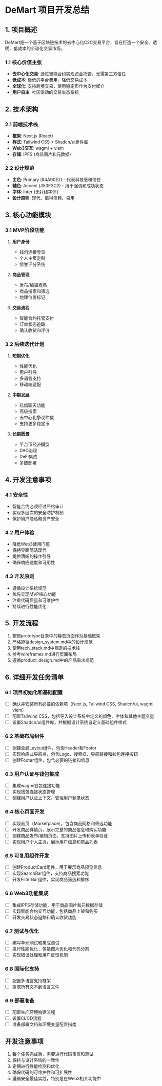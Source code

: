 # DeMart 项目开发总结

## 1. 项目概述

DeMart是一个基于区块链技术的去中心化C2C交易平台，旨在打造一个安全、透明、低成本的全球化交易市场。

### 1.1 核心价值主张

- **去中心化交易**: 通过智能合约实现资金托管，无需第三方信任
- **低成本**: 极低的平台费用，降低交易成本
- **全球化**: 支持跨境交易，使用稳定币作为支付媒介
- **用户自主**: 社区驱动的交易生态系统

## 2. 技术架构

### 2.1 前端技术栈

- **框架**: Next.js (React)
- **样式**: Tailwind CSS + Shadcn/ui组件库
- **Web3交互**: wagmi + viem
- **存储**: IPFS (商品图片和元数据)

### 2.2 设计规范

- **主色**: Primary (#4A90E2) - 代表科技感和信任
- **辅色**: Accent (#50E3C2) - 用于强调和成功状态
- **字体**: Inter (无衬线字体)
- **设计原则**: 现代、值得信赖、易用

## 3. 核心功能模块

### 3.1 MVP阶段功能

1. **用户身份**
   - 钱包连接登录
   - 个人主页定制
   - 信誉评分系统

2. **商品管理**
   - 发布/编辑商品
   - 商品搜索和筛选
   - 地理位置标记

3. **交易流程**
   - 智能合约托管支付
   - 订单状态追踪
   - 确认收货和评价

### 3.2 后续迭代计划

1. **短期优化**
   - 性能优化
   - 用户引导
   - 多语言支持
   - 移动端适配

2. **中期发展**
   - 私信聊天功能
   - 高级搜索
   - 去中心化争议仲裁
   - 支持更多稳定币

3. **长期愿景**
   - 平台币经济模型
   - DAO治理
   - DeFi集成
   - 多链部署

## 4. 开发注意事项

### 4.1 安全性

- 智能合约必须经过严格审计
- 实现多层次的安全防护机制
- 保护用户隐私和资产安全

### 4.2 用户体验

- 降低Web3使用门槛
- 保持界面简洁现代
- 提供清晰的操作引导
- 确保响应速度和可用性

### 4.3 开发原则

- 遵循设计系统规范
- 优先实现MVP核心功能
- 注重代码质量和可维护性
- 持续进行性能优化

## 5. 开发流程

1. 按照prototype目录中的静态页面作为基础框架
2. 严格遵循design_system.md中的设计规范
3. 使用tech_stack.md中规定的技术栈
4. 参考wireframes.md进行页面布局
5. 遵循product_design.md中的产品需求规范

## 6. 详细开发任务清单

### 6.1 项目初始化和基础配置
- [ ] 确认并安装所有必要的依赖项（Next.js, Tailwind CSS, Shadcn/ui, wagmi, viem）
- [ ] 配置Tailwind CSS，包括导入设计系统中定义的颜色、字体和其他主题变量
- [ ] 设置Shadcn/ui组件库，并根据设计系统自定义基础组件样式

### 6.2 基础布局组件
- [ ] 创建全局Layout组件，包含Header和Footer
- [ ] 实现响应式导航栏，包含Logo、搜索框、导航链接和钱包连接按钮
- [ ] 创建Footer组件，包含必要的链接和信息

### 6.3 用户认证与钱包集成
- [ ] 集成wagmi钱包连接功能
- [ ] 实现钱包连接状态管理
- [ ] 创建用户认证上下文，管理用户登录状态

### 6.4 核心页面开发
- [ ] 实现首页（Marketplace），包含商品网格和筛选功能
- [ ] 开发商品详情页，展示完整的商品信息和购买功能
- [ ] 创建商品发布/编辑页面，支持图片上传和表单验证
- [ ] 实现用户个人主页，展示用户信息和商品列表

### 6.5 可复用组件开发
- [ ] 创建ProductCard组件，用于展示商品预览信息
- [ ] 实现SearchBar组件，支持商品搜索功能
- [ ] 开发FilterBar组件，实现商品筛选和排序

### 6.6 Web3功能集成
- [ ] 集成IPFS存储功能，用于商品图片和元数据存储
- [ ] 实现智能合约交互功能，包括商品上架和购买
- [ ] 开发交易状态追踪和确认收货功能

### 6.7 测试与优化
- [ ] 编写单元测试和集成测试
- [ ] 进行性能优化，包括图片优化和代码分割
- [ ] 实现错误处理和用户反馈机制

### 6.8 国际化支持
- [ ] 配置多语言支持框架
- [ ] 提取所有文本到语言文件

### 6.9 部署准备
- [ ] 配置生产环境构建流程
- [ ] 设置CI/CD流程
- [ ] 准备部署文档和环境变量配置指南

## 开发注意事项

1. 每个任务完成后，需要进行代码审查和测试
2. 保持与设计系统的一致性
3. 定期进行性能检测和优化
4. 确保代码的可维护性和可扩展性
5. 遵循安全最佳实践，特别是在Web3相关功能中 